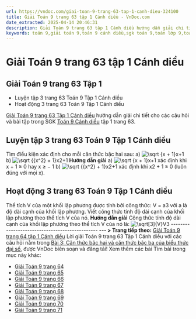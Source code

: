 ```yaml
---
url: https://vndoc.com/giai-toan-9-trang-63-tap-1-canh-dieu-324100
title: Giải Toán 9 trang 63 tập 1 Cánh diều - VnDoc.com
date_extracted: 2025-04-14 20:46:31
description: Giải Toán 9 trang 63 tập 1 Cánh diều hướng dẫn giải chi tiết các câu hỏi và bài tập trong SGK Toán 9 Cánh diều tập 1.
keywords: toán 9,giải toán 9,toán 9 cánh diều,sgk toán 9,toán lớp 9,toán lớp 9 cánh diều,sgk toán 9 cánh diều,toán 9 ctst,giải sgk toán 9 cánh diều,toán 9 cánh diều tập 1,giải bài tập toán 9 cánh diều,Toán 9 Bài 3 Căn thức bậc hai và căn thức bậc ba của biểu thức đại số,Căn thức bậc hai và căn thức bậc ba của biểu thức đại số,Giải Toán 9 Cánh diều tập 1 trang 64,Giải Toán 9 Cánh diều tập 1 trang 65,Giải Toán 9 Cánh diều tập 1 trang 66,toán 9 trang 63,giải toán 9 trang 63,toán 9 trang 63 cánh diều
---
```


# Giải Toán 9 trang 63 tập 1 Cánh diều
## **Giải Toán 9 trang 63 Tập 1**
  * Luyện tập 3 trang 63 Toán 9 Tập 1 Cánh diều
  * Hoạt động 3 trang 63 Toán 9 Tập 1 Cánh diều

[Giải Toán 9 trang 63 Tập 1 Cánh diều](<https://vndoc.com/giai-toan-9-trang-63-tap-1-canh-dieu-324100>) hướng dẫn giải chi tiết cho các câu hỏi và bài tập trong SGK [Toán 9 Cánh diều](<https://vndoc.com/toan-9-canh-dieu>) tập 1 trang 63.
## **Luyện tập 3 trang 63 Toán 9 Tập 1 Cánh diều**
Tìm điều kiện xác định cho mỗi căn thức bậc hai sau:
a\) ![\\sqrt {x + 1}](https://i.vdoc.vn/data/image/blank.png)x+1
b\) ![\\sqrt {{x^2} + 1}](https://i.vdoc.vn/data/image/blank.png)x2+1
**Hướng dẫn giải**
a\) ![\\sqrt {x + 1}](https://i.vdoc.vn/data/image/blank.png)x+1 xác định khi x + 1 ≥ 0 hay x ≥ − 1
b\) ![\\sqrt {{x^2} + 1}](https://i.vdoc.vn/data/image/blank.png)x2+1 xác định khi x2 \+ 1 ≥ 0 \(luôn đúng với mọi x\).
## **Hoạt động 3 trang 63 Toán 9 Tập 1 Cánh diều**
Thể tích V của một khối lập phương được tính bởi công thức: V = a3 với a là độ dài cạnh của khối lập phương. Viết công thức tính độ dài cạnh của khối lập phương theo thể tích V của nó.
**Hướng dẫn giải**
Công thức tính độ dài cạnh của khối lập phương theo thể tích V của nó là: ![\\sqrt\[3\]{V}](https://i.vdoc.vn/data/image/blank.png)V3
\-----------------------------------------------
**\--- > Trang tiếp theo:** [Giải Toán 9 trang 64 tập 1 Cánh diều](<https://vndoc.com/giai-toan-9-trang-64-tap-1-canh-dieu-324104>)
Lời giải Toán 9 trang 63 Tập 1 Cánh diều với các câu hỏi nằm trong [Bài 3: Căn thức bậc hai và căn thức bậc ba của biểu thức đại số](<https://vndoc.com/toan-9-canh-dieu-bai-3-can-thuc-bac-hai-va-can-thuc-bac-ba-cua-bieu-thuc-dai-so-321737>), được VnDoc biên soạn và đăng tải\!
Xem thêm các bài Tìm bài trong mục này khác:
  * [Giải Toán 9 trang 64](</giai-toan-9-trang-64-tap-1-canh-dieu-324104>)
  * [Giải Toán 9 trang 65](</giai-toan-9-trang-65-tap-1-canh-dieu-324106>)
  * [Giải Toán 9 trang 66](</giai-toan-9-trang-66-tap-1-canh-dieu-324174>)
  * [Giải Toán 9 trang 67](</giai-toan-9-trang-67-tap-1-canh-dieu-324177>)
  * [Giải Toán 9 trang 68](</giai-toan-9-trang-68-tap-1-canh-dieu-324180>)
  * [Giải Toán 9 trang 69](</giai-toan-9-trang-69-tap-1-canh-dieu-324183>)
  * [Giải Toán 9 trang 70](</giai-toan-9-trang-70-tap-1-canh-dieu-324187>)
  * [Giải Toán 9 trang 71](</giai-toan-9-trang-71-tap-1-canh-dieu-324193>)

